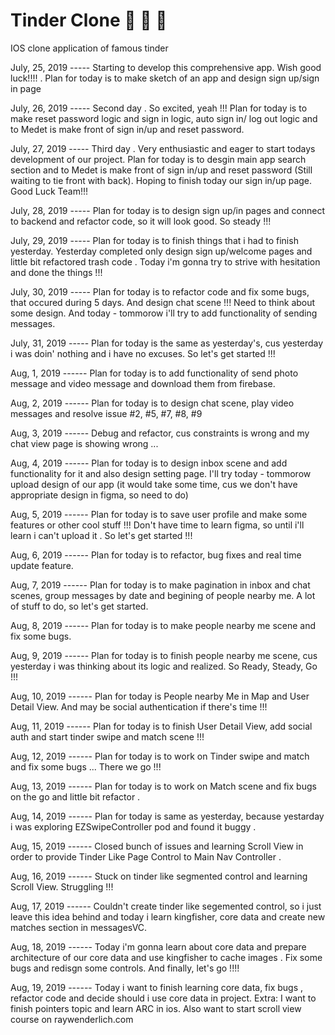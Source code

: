 # Tinder Clone :pencil: :pencil: :pencil:
IOS clone application of famous tinder 

July, 25, 2019 ----- Starting to develop this comprehensive app. Wish good luck!!!! . Plan for today is to make sketch of an app and design sign up/sign in page

July, 26, 2019 ----- Second day . So excited, yeah !!! Plan for today is to make reset password logic and sign in logic, auto sign in/ log out logic and to Medet is make front of sign in/up and reset password. 

July, 27, 2019 ----- Third day . Very enthusiastic and eager to start todays development of our project. Plan for today is to desgin main app search section and to Medet is make front of sign in/up and reset password (Still waiting to tie front with back). Hoping to finish today our sign in/up page. Good Luck Team!!!

July, 28, 2019 ----- Plan for today is to design sign up/in pages and connect to backend and refactor code, so it will look good. So steady !!! 

July, 29, 2019 ----- Plan for today is to finish things that i had to finish yesterday. Yesterday completed only design sign up/welcome pages and little bit refactored trash code . Today i'm gonna try to strive with hesitation and done the things !!!

July, 30, 2019 ----- Plan for today is to refactor code and fix some bugs, that occured during 5 days. And design chat scene !!! Need to think about some design. And today - tommorow i'll try to add functionality of sending messages.

July, 31, 2019 ----- Plan for today is the same as yesterday's, cus yesterday i was doin' nothing and i have no excuses. So let's get started !!! 

Aug, 1, 2019  ------ Plan for today is to add functionality of send photo message and video message and download them from firebase.

Aug, 2, 2019  ------ Plan for today is to design chat scene, play video messages and resolve issue #2, #5, #7, #8, #9

Aug, 3, 2019 ------ Debug and refactor, cus constraints is wrong and my chat view page is showing wrong ...

Aug, 4, 2019  ------ Plan for today is to design inbox scene and add functionality for it and also design setting page.
I'll try today - tommorow upload design of our app (it would take some time, cus we don't have appropriate design in figma, so need to do) 

Aug, 5, 2019  ------ Plan for today is to save user profile and make some features or other cool stuff !!! Don't have time to learn figma, so until i'll learn i can't upload it . So let's get started !!! 

Aug, 6, 2019  ------ Plan for today is to refactor, bug fixes and real time update feature. 

Aug, 7, 2019  ------ Plan for today is to make pagination in inbox and chat scenes, group messages by date and begining of people nearby me. A lot of stuff to do, so let's get started.

Aug, 8, 2019  ------ Plan for today is to make people nearby me scene and fix some bugs.

Aug, 9, 2019  ------ Plan for today is to finish people nearby me scene, cus yesterday i was thinking about its logic and realized. So Ready, Steady, Go !!!

Aug, 10, 2019  ------ Plan for today is People nearby Me in Map and User Detail View. And may be social authentication if there's time !!!

Aug, 11, 2019  ------ Plan for today is to finish User Detail View, add social auth and start tinder swipe and match scene !!!

Aug, 12, 2019  ------ Plan for today is to work on Tinder swipe and match and fix some bugs ... There we go !!!

Aug, 13, 2019  ------ Plan for today is to work on Match scene and fix bugs on the go and little bit refactor .

Aug, 14, 2019  ------ Plan for today is same as yesterday, because yestarday i was exploring EZSwipeController pod and found it buggy .

Aug, 15, 2019  ------ Closed bunch of issues and learning Scroll View in order to provide Tinder Like Page Control to Main Nav Controller .

Aug, 16, 2019  ------ Stuck on tinder like segmented control and learning Scroll View. Struggling !!!

Aug, 17, 2019  ------ Couldn't create tinder like segemented control, so i just leave this idea behind and today i learn kingfisher, core data and create new matches section in messagesVC. 

Aug, 18, 2019  ------ Today i'm gonna learn about core data and prepare architecture of our core data and use kingfisher to cache images . Fix some bugs and redisgn some controls. And finally, let's go !!!!

Aug, 19, 2019  ------ Today i want to finish learning core data, fix bugs , refactor code and decide should i use core data in project. Extra: I want to finish pointers topic and learn ARC in ios. Also want to start scroll view course on raywenderlich.com
